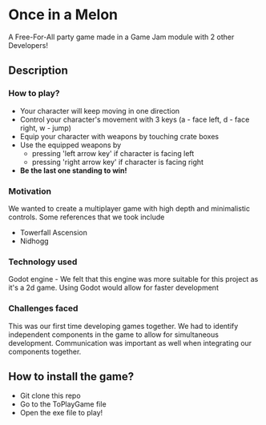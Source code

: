 # Once in a Melon
A Free-For-All party game made in a Game Jam module with 2 other Developers!

## Description
### How to play?
- Your character will keep moving in one direction
- Control your character's movement with 3 keys (a - face left, d - face right, w - jump) 
- Equip your character with weapons by touching crate boxes
- Use the equipped weapons by 
    - pressing 'left arrow key' if character is facing left
    - pressing 'right arrow key' if character is facing right
- **Be the last one standing to win!**

### Motivation
We wanted to create a multiplayer game with high depth and minimalistic controls. 
Some references that we took include
- Towerfall Ascension
- Nidhogg

### Technology used
Godot engine - We felt that this engine was more suitable for this project as it's a 2d game. Using Godot would allow for faster development

### Challenges faced
This was our first time developing games together. We had to identify independent components in the game to allow for simultaneous development. Communication was important as well when integrating our components together. 

## How to install the game?
- Git clone this repo
- Go to the ToPlayGame file
- Open the exe file to play!
